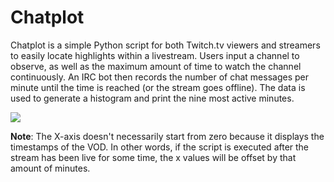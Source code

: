 # Chatplot

Chatplot is a simple Python script for both Twitch.tv viewers and streamers to easily locate highlights within a livestream.
Users input a channel to observe, as well as the maximum amount of time to watch the channel continuously. An IRC bot then
records the number of chat messages per minute until the time is reached (or the stream goes offline). The data is used to
generate a histogram and print the nine most active minutes.

![](http://i.imgur.com/StbeYuq.png)

**Note**: The X-axis doesn't necessarily start from zero because it displays the timestamps of the VOD. In other words, if
the script is executed after the stream has been live for some time, the x values will be offset by that amount of minutes.
